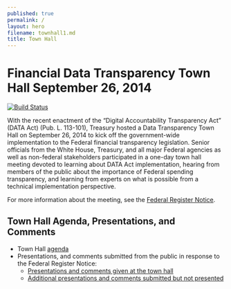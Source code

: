 ```yaml
---
published: true
permalink: /
layout: hero
filename: townhall1.md
title: Town Hall
---
```


# Financial Data Transparency Town Hall September 26, 2014

[![Build Status](https://travis-ci.org/project-open-data/project-open-data.github.io.png?branch=master)](https://travis-ci.org/project-open-data/project-open-data.github.io)

With the recent enactment of the “Digital Accountability Transparency Act” (DATA Act) (Pub. L. 113-101), Treasury hosted a Data Transparency Town Hall on September 26, 2014 to kick off the government-wide implementation to the Federal financial transparency legislation.  Senior officials from the White House, Treasury, and all major Federal agencies as well as non-federal stakeholders participated in a one-day town hall meeting devoted to learning about DATA Act implementation, hearing from members of the public about the importance of Federal spending transparency, and learning from experts on what is possible from a technical implementation perspective. 

For more information about the meeting, see the [Federal Register Notice](https://www.federalregister.gov/articles/2014/09/05/2014-21213/notice-of-the-data-transparency-town-hall-meeting).

## Town Hall Agenda, Presentations, and Comments

* Town Hall [agenda](http://fedspendingtransparency.github.io/agenda/)
* Presentations, and comments submitted from the public in response to the Federal Register Notice:
  * [Presentations and comments given at the town hall](http://fedspendingtransparency.github.io/townhall/)
  * [Additional presentations and comments submitted but not presented](http://fedspendingtransparency.github.io/submitted/) 
